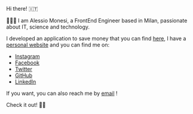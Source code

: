 
Hi there! 🇮🇹

👨🏻‍💻 I am Alessio Monesi, a FrontEnd Engineer based in Milan, passionate about IT, science and technology.

I developed an application to save money that you can find <a href="https://easy-money-saver.vercel.app/">here</a>, I have a <a href="https://www.alessiomonesi.com">personal website</a> and you can find me on:
<ul>
  <li><a href="https://www.instagram.com/alemone34">Instagram</a></li>
  <li><a href="https://www.facebook.com/alessio.monesi.7">Facebook</a></li>
  <li><a href="https://twitter.com/AlessioMonesi">Twitter</a></li>
  <li><a href="https://www.github.com/monesialessio">GitHub</a></li>
  <li><a href="https://www.linkedin.com/in/alessiomonesi1992">LinkedIn</a></li>
</ul>

If you want, you can also reach me by <a href="mailto:monesi.alessio@gmail.com?subject=Hello!&body=Hi There!">email</a> !

Check it out! ✌🏻
